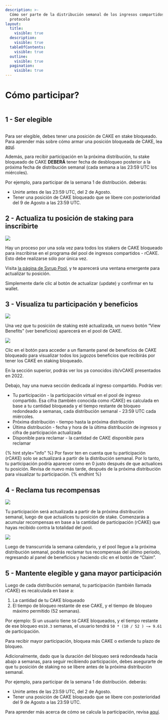 ```yaml
---
description: >-
  Cómo ser parte de la distribución semanal de los ingresos compartidos del
  protocolo
layout:
  title:
    visible: true
  description:
    visible: true
  tableOfContents:
    visible: true
  outline:
    visible: true
  pagination:
    visible: true
---
```


# Cómo participar?

<figure><img src="../../.gitbook/assets/image (1) (1) (1) (1) (1) (1) (1) (1).png" alt=""><figcaption></figcaption></figure>

## 1 - Ser elegible <a href="#8b63b3dd-b974-4e1b-9c5e-ed8eea2891ab" id="8b63b3dd-b974-4e1b-9c5e-ed8eea2891ab"></a>

<figure><img src="../../.gitbook/assets/image (1) (1) (1) (1) (1) (1) (1) (1) (1).png" alt=""><figcaption></figcaption></figure>

Para ser elegible, debes tener una posición de CAKE en stake bloqueado. Para aprender más sobre cómo armar una posición bloqueada de CAKE, lea [aquí](../syrup-pools/nuevo-cake-pool/como-usar-staking-bloqueado.md).&#x20;

Además, para recibir participación en la próxima distribución, tu stake bloqueado de CAKE **DEBERÁ** tener fecha de desbloqueo posterior a la próxima fecha de distribución semanal  (cada semana a las 23:59 UTC los miércoles).

Por ejemplo, para participar de la semana 1 de distribución. deberás:

* Unirte antes de las 23:59 UTC, del 2 de Agosto.
* Tener una posición de CAKE bloqueado que se libere con posterioridad del 9 de Agosto a las  23:59 UTC.

## 2 - Actualiza tu posición de staking para inscribirte <a href="#5364e392-14f8-4a0a-b2cd-673d63030f6a" id="5364e392-14f8-4a0a-b2cd-673d63030f6a"></a>

![](<../../.gitbook/assets/image (2) (1) (1) (1).png>)

Hay un proceso por una sola vez para todos los stakers de CAKE bloqueado para inscribirse en el programa del pool de ingresos compartidos - rCAKE. Esto debe realizarse sólo por única vez.

Visita [la página de Syrup Pool](https://pancakeswap.finance/pools), y te aparecerá una ventana emergente para actualizar tu posición.

Simplemente darle clic al botón de actualizar (update) y confirmar en tu wallet.

## 3 - Visualiza tu participación y beneficios <a href="#9356069e-8fdd-4ab5-83e8-045b4ad31048" id="9356069e-8fdd-4ab5-83e8-045b4ad31048"></a>

![](<../../.gitbook/assets/image (3) (1).png>)

Una vez que tu posición de staking esté actualizada, un nuevo botón “View Benefits” (ver beneficios) aparecerá en el pool de CAKE.

![](<../../.gitbook/assets/image (4) (1).png>)

Clic en el botón para acceder a un flamante panel de beneficios de CAKE bloqueado para visualizar todos los jugozos beneficios que recibirás por tener los CAKE en staking bloqueado.

En la sección superior, podrás ver los ya conocidos  i/b/vCAKE presentados en 2022.

Debajo, hay una nueva sección dedicada al ingreso compartido. Podrás ver:

* Tu participación - la participación virtual en el pool de ingreso compartido. Esa cifra (también conocida como rCAKE) es calculada en base a tu cantidad bloqueada y el tiempo restante de bloqueo redondeado a semanas, cada distribución semanal - 23:59 UTC cada miércoles.
* Próxima distribución - tiempo hasta la próxima distribución
* Última distribución - fecha y hora de la última distribución de ingresos y cifra de participación actualizada
* Disponible para reclamar - la cantidad de CAKE disponible para reclamar

{% hint style="info" %}
Por favor ten en cuenta que tu participación (rCAKE) solo se actualizará a partir de la distribución semanal. Por lo tanto, tu participación podría aparecer como  en 0 justo después de que actualices tu posición. Revisa de nuevo más tarde, después de la próxima distribución para visualizar tu participación.
{% endhint %}

## 4 - Reclama tus recompensas <a href="#d99a5c97-55b7-4768-ac3e-c05e173ed63f" id="d99a5c97-55b7-4768-ac3e-c05e173ed63f"></a>

![](<../../.gitbook/assets/image (5) (1).png>)

Tu participación será actualizada a partir de la próxima distribución semanal, luego de que actualices tu posición de stake. Comenzarás a acumular recompensas en base a la cantidad de participación (rCAKE) que hayas recibido contra la totalidad del pool.

![](<../../.gitbook/assets/image (6) (1).png>)

Luego de transcurrida la semana calendario, y el pool llegue a la próxima distribución semanal, podrás reclamar tus recompensas del último periodo, regresando al panel de beneficios y haciendo clic en el botón de “Claim”.

## 5 - Mantente elegible y gana mayor participación <a href="#3ca775e2-6d26-4dee-94e4-e03d89b57412" id="3ca775e2-6d26-4dee-94e4-e03d89b57412"></a>

Luego de cada distribución semanal, tu participación (también llamada rCAKE) es recalculada en base a:

1. La cantidad de tu CAKE bloqueado
2. El tiempo de bloqueo restante de ese CAKE, y el tiempo de bloqueo máximo permitido (52 semanas).

Por ejemplo: Si un usuario tiene `50` CAKE bloqueados, y el tiempo restante de ese bloqueo es`10.3` semanas, el usuario tendrá `50 * (10 / 52 ) ~= 9.61` de participación.

Para recibir mayor participación, bloquea más CAKE o extiende tu plazo de bloqueo.

Adicionalmente, dado que la duración del bloqueo será redondeada hacia abajo a semanas, para seguir recibiendo participación, debes asegurarte de que tu posición de staking no se libere antes de la próxima distribución semanal.

Por ejemplo, para participar de la semana 1 de distribución. deberás:

* Unirte antes de las 23:59 UTC, del 2 de Agosto.
* Tener una posición de CAKE bloqueado que se libere con posterioridad del 9 de Agosto a las  23:59 UTC.

Para aprender más acerca de cómo se calcula la participación, revisa [aquí](faq.md).
